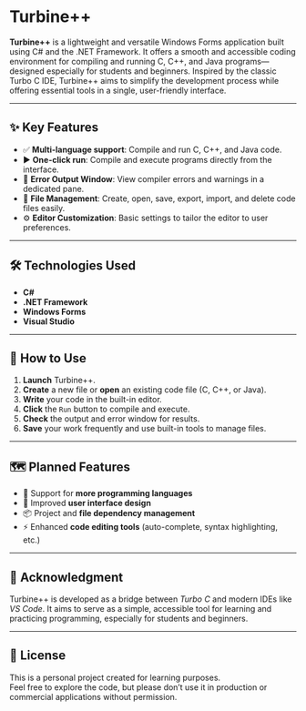 # Turbine++

**Turbine++** is a lightweight and versatile Windows Forms application built using C# and the .NET Framework. It offers a smooth and accessible coding environment for compiling and running C, C++, and Java programs—designed especially for students and beginners. Inspired by the classic Turbo C IDE, Turbine++ aims to simplify the development process while offering essential tools in a single, user-friendly interface.

---

## ✨ Key Features

- ✅ **Multi-language support**: Compile and run C, C++, and Java code.
- ▶️ **One-click run**: Compile and execute programs directly from the interface.
- 🐞 **Error Output Window**: View compiler errors and warnings in a dedicated pane.
- 📁 **File Management**: Create, open, save, export, import, and delete code files easily.
- ⚙️ **Editor Customization**: Basic settings to tailor the editor to user preferences.

---

## 🛠 Technologies Used

- **C#**
- **.NET Framework**
- **Windows Forms**
- **Visual Studio**

---

## 🚀 How to Use

1. **Launch** Turbine++.
2. **Create** a new file or **open** an existing code file (C, C++, or Java).
3. **Write** your code in the built-in editor.
4. **Click** the `Run` button to compile and execute.
5. **Check** the output and error window for results.
6. **Save** your work frequently and use built-in tools to manage files.

---

## 🗺 Planned Features

- 🔄 Support for **more programming languages**
- 🎨 Improved **user interface design**
- 📦 Project and **file dependency management**
- ⚡ Enhanced **code editing tools** (auto-complete, syntax highlighting, etc.)

---

## 🙏 Acknowledgment

Turbine++ is developed as a bridge between *Turbo C* and modern IDEs like *VS Code*. It aims to serve as a simple, accessible tool for learning and practicing programming, especially for students and beginners.

---

## 📄 License

This is a personal project created for learning purposes.  
Feel free to explore the code, but please don’t use it in production or commercial applications without permission.
